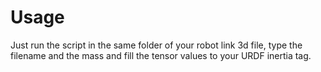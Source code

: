 # Usage

Just run the script in the same folder of your robot link 3d file, type the filename and the mass and fill the tensor values to your URDF inertia tag.
